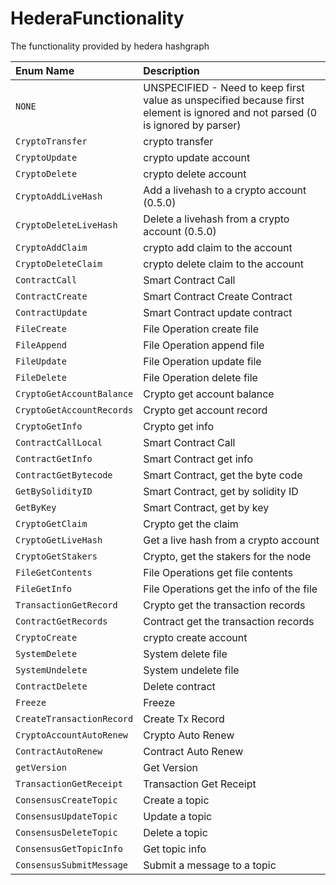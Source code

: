 # HederaFunctionality

The functionality provided by hedera hashgraph

| Enum Name | Description |
| :--- | :--- |
| `NONE` | UNSPECIFIED - Need to keep first value as unspecified because first element is ignored and not parsed \(0 is ignored by parser\) |
| `CryptoTransfer` | crypto transfer |
| `CryptoUpdate` | crypto update account |
| `CryptoDelete` | crypto delete account |
| `CryptoAddLiveHash` | Add a livehash to a crypto account \(0.5.0\) |
| `CryptoDeleteLiveHash` | Delete a livehash from a crypto account \(0.5.0\) |
| `CryptoAddClaim` | crypto add claim to the account |
| `CryptoDeleteClaim` | crypto delete claim to the account |
| `ContractCall` | Smart Contract Call |
| `ContractCreate` | Smart Contract Create Contract |
| `ContractUpdate` | Smart Contract update contract |
| `FileCreate` | File Operation create file |
| `FileAppend` | File Operation append file |
| `FileUpdate` | File Operation update file |
| `FileDelete` | File Operation delete file |
| `CryptoGetAccountBalance` | Crypto get account balance |
| `CryptoGetAccountRecords` | Crypto get account record |
| `CryptoGetInfo` | Crypto get info |
| `ContractCallLocal` | Smart Contract Call |
| `ContractGetInfo` | Smart Contract get info |
| `ContractGetBytecode` | Smart Contract, get the byte code |
| `GetBySolidityID` | Smart Contract, get by solidity ID |
| `GetByKey` | Smart Contract, get by key |
| `CryptoGetClaim` | Crypto get the claim |
| `CryptoGetLiveHash` | Get a live hash from a crypto account |
| `CryptoGetStakers` | Crypto, get the stakers for the node |
| `FileGetContents` | File Operations get file contents |
| `FileGetInfo` | File Operations get the info of the file |
| `TransactionGetRecord` | Crypto get the transaction records |
| `ContractGetRecords` | Contract get the transaction records |
| `CryptoCreate` | crypto create account |
| `SystemDelete` | System delete file |
| `SystemUndelete` | System undelete file |
| `ContractDelete` | Delete contract |
| `Freeze` | Freeze |
| `CreateTransactionRecord` | Create Tx Record |
| `CryptoAccountAutoRenew` | Crypto Auto Renew |
| `ContractAutoRenew` | Contract Auto Renew |
| `getVersion` | Get Version |
| `TransactionGetReceipt` | Transaction Get Receipt |
| `ConsensusCreateTopic` | Create a topic |
| `ConsensusUpdateTopic` | Update a topic |
| `ConsensusDeleteTopic` | Delete a topic |
| `ConsensusGetTopicInfo` | Get topic info |
| `ConsensusSubmitMessage` | Submit a message to a topic |



